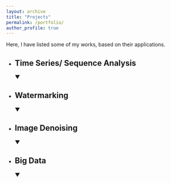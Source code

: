 ```yaml
---
layout: archive
title: "Projects"
permalink: /portfolio/
author_profile: true
---
```

<link rel="stylesheet" href="{{ site.baseurl }}/assets/css/mylib.css">
Here, I have listed some of my works, based on their applications.  


<!-- Time Series/ Sequence Analysis -->
<ul>
    <li onclick="toggleVisibility('time-series')"><h2>Time Series/ Sequence Analysis</h2> &#9660;
        <ul id="time-series" style="display: none;">
            <!-- FwFw -->
            <li>
                <p><strong>Forward Forward algorithm on speaker identification.</strong></p>
                <button id="ASR" onclick="toggleVisibility('ASR-content'); event.stopPropagation();" class="custom-button">Main idea</button>
                <div id="ASR-content" style="display: none;" class="content">
                    <p> Here I have implemented the <a href="https://arxiv.org/abs/2212.13345">forward-forward algorithm</a> for the time series (speech) data, for my conversational AI course. I also used <a href="https://github.com/mpezeshki/pytorch_forward_forward">this implementation</a> for digit classification and was extended to time series data. <span class="code-style">Tech: Python, Pytorch</span></p>
                </div>
                <a href="https://github.com/Aarian/Forward_Forward_TimeSeries" target="_blank" class="custom-button">Code</a>
            </li>
            <!-- ASR -->
            <li>
                <p><strong>Automatic Speech Recognition(ASR) using wave2vec.</strong></p>
                <button id="ASR" onclick="toggleVisibility('ASR-content'); event.stopPropagation();" class="custom-button">Main idea</button>
                <div id="ASR-content" style="display: none;" class="content">
                    <p> Using self-supervised learning on a huge amount of speech data for ASR task. <span class="code-style">Tech: Python, speechbrain</span></p>
                </div>
            </li>
            <!-- GLM -->
            <li>
                <p><strong>Generative Language Model</strong></p>
                <button id="GLM" onclick="toggleVisibility('GLM-content'); event.stopPropagation();" class="custom-button">Main idea</button>
                <div id="GLM-content" style="display: none;" class="content">
                    <p> Here a transformer-based model is used to learn the distribution of text data and finally generate related data, as samples. <span class="code-style">Tech: Python, speechbrain</span></p>
                </div>
            </li>
            <!-- MTR -->
            <li>
                <p><strong>Machine Translation</strong></p>
                <button id="MTR" onclick="toggleVisibility('MTR-content'); event.stopPropagation();" class="custom-button">Main idea</button>
                <div id="MTR-content" style="display: none;" class="content">
                    <p> Using a seq2seq model using a GRU based Encoder/ Decoder Attentive model. <span class="code-style">Tech: Python, speechbrain</span></p>
                </div>
            </li>
            <!-- STA -->
            <li>
                <p><strong>Air pollution prediction based on statistical models, random processes (GARCH / ARIMA(X) / SARIMA / ETS)</strong></p>
                <button id="STA" onclick="toggleVisibility('STA-content'); event.stopPropagation();" class="custom-button">Main idea</button>
                <div id="STA-content" style="display: none;" class="content">
                    <p> Many time series are non-stationary, making it hard to follow and estimate their future values. In this work, random processes mentioned above were used to tackle some issues like trends, seasonality, volatility clustering, etc. <span class="code-style">Tech: Python, Stats.model.</span></p>
                </div>
            </li>
        </ul>
    </li>
</ul>

<!-- Watermarking -->
<ul>
    <li onclick="toggleVisibility('watermarking')"><h2>Watermarking</h2> &#9660;
        <ul id="watermarking" style="display: none;">
            <!-- WTR -->
            <li>
                <p><strong>Statistical Analysis of Contourlet Coefficients of Watermarked Images.</strong></p>
                <button id="WTR" onclick="toggleVisibility('WTR-content'); event.stopPropagation();" class="custom-button">Main idea</button>
                <a href="https://github.com/Aarian/Watermark_Detector" target="_blank" class="custom-button">Code</a>
                <div id="WTR-content" style="display: none;" class="content">
                    <p> Designing an efficient statistical detector to classify the watermarked coefficients from the clear one. The Generalized Gaussian as a prior for contourlet coefficient is employed, and ROC curve is used to evaluate the designed statistical detector. <span class="code-style">Matlab</span></p>
                </div>
            </li>
            <!-- RND -->
            <li>
                <p><strong>Injecting a text message into a 12 channels electrocardiogram signal based on pseudo-random permutation. (B.Sc. Project)</strong></p>
                <button id="RND" onclick="toggleVisibility('RND-content'); event.stopPropagation();" class="custom-button">Main idea</button>
                <a href="https://github.com/Aarian/ECG-Watermarking" target="_blank" class="custom-button">Code</a>
                <div id="RND-content" style="display: none;" class="content">
                    <p> The key point relies on erratically, by a pseudo-random permutation algorithm, change the channels order, without information loss. <span class="code-style">Matlab</span></p>
                </div>
            </li>
        </ul>
    </li>
</ul>

<!-- Image Denoising -->
<ul>
    <li onclick="toggleVisibility('image-denoising')"><h2>Image Denoising</h2> &#9660;
        <ul id="image-denoising" style="display: none;">
            <!-- NOI -->
            <li>
                <p><strong>Image Multiplicative Noise Removal Using Statistical Modeling In The Shearlet Domain. (M.Sc. Thesis)</strong></p>
                <button id="NOI" onclick="toggleVisibility('NOI-content'); event.stopPropagation();" class="custom-button">Main idea</button>
                <div id="NOI-content" style="display: none;" class="content">
                    <p> Noise, and distortions, especially multiplicative noise, cause granular effects on images. The pivotal point of this work is to remove such effects by transferring the image to the shearlet domain, and statistically model the coefficients to obtain an efficient estimator. For more details please check my <a href="/publications">publications</a>. <span class="code-style">Matlab</span></p>
                </div>
            </li>
        </ul>
    </li>
</ul>


<!-- Big Data -->
<ul>
    <li onclick="toggleVisibility('big-data')"><h2>Big Data</h2> &#9660;
        <ul id="big-data" style="display: none;">
            <!-- BDA -->
            <li>
                <p><strong>High dimentional KNN algorithm with CUR matrix approximation </strong></p>
                <button id="BDA" onclick="toggleVisibility('BDA-content'); event.stopPropagation();" class="custom-button">Main idea</button>
                <a href="https://github.com/Aarian/KNN_CUR" target="_blank" class="custom-button">Code</a>
                <div id="BDA-content" style="display: none;" class="content">
                    <p> Implementation of KNN algorithm based on a dimension reduction algorithm (CUR decomposition as low rank approximation of SVD). <span class="code-style">Python, Matlab</span></p>
                </div>
            </li>
        </ul>
    </li>
</ul>